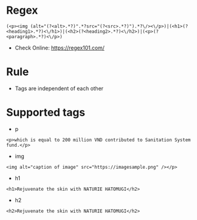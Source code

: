 # Regex
```(<p><img (alt="(?<alt>.*?)".*?src="(?<src>.*?)").*?\/><\/p>)|(<h1>(?<heading1>.*?)<\/h1>)|(<h2>(?<heading2>.*?)<\/h2>)|(<p>(?<paragraph>.*?)<\/p>)```
- Check Online: https://regex101.com/
# Rule
- Tags are independent of each other
# Supported tags
- p

```<p>which is equal to 200 million VND contributed to Sanitation System fund.</p>```

- img

```<img alt="caption of image" src="https://imagesample.png" /></p>```

- h1

```<h1>Rejuvenate the skin with NATURIE HATOMUGI</h2>```

- h2

```<h2>Rejuvenate the skin with NATURIE HATOMUGI</h2>```
